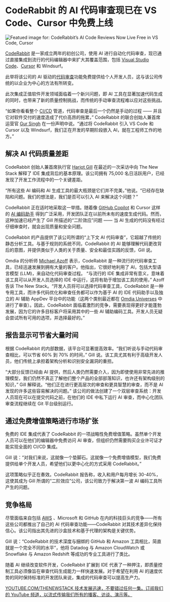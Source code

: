 # CodeRabbit 的 AI 代码审查现已在 VS Code、Cursor 中免费上线

![Featued image for: CodeRabbit’s AI Code Reviews Now Live Free in VS Code, Cursor](https://cdn.thenewstack.io/media/2025/05/6082e96a-yunus-tug-gt1ar9ig1b8-unsplash-1024x683.jpg)

[CodeRabbit](https://www.coderabbit.ai/) 是一家成立两年的初创公司，使用 AI 进行自动化代码审查，现已通过直接集成到流行的代码编辑器中来扩大其覆盖范围，包括 [Visual Studio Code](https://thenewstack.io/this-week-in-programming-all-hail-visual-studio-code/)、[Cursor](https://thenewstack.io/using-cursor-ai-as-part-of-your-development-workflow/) 和 Windsurf。

此举将该公司的 AI 驱动的[代码审查](https://thenewstack.io/how-to-find-success-with-code-reviews/)功能免费提供给个人开发人员，这与该公司传统的以企业为中心的方法有所转变。

此次集成正值软件开发领域面临着一个新兴问题，即 AI 工具在显著加速代码生成的同时，也带来了新的质量控制挑战，而传统的手动审查流程难以应对这些挑战。

“如果你看看整个 [CI/CD](https://thenewstack.io/ci-cd/) 管道，代码审查是最后一个仍然是手动的过程 —— 并且它对软件交付的速度造成了代价高昂的拖累，” CodeRabbit 的联合创始人兼首席运营官 [Gur Singh](https://www.linkedin.com/in/guritfaq-singh-510175280/) 在一份声明中说。“通过将 CodeRabbit 引入 VS Code 和 Cursor 以及 Windsurf，我们正在开发的早期阶段嵌入 AI，就在工程师工作的地方。”

## 解决 AI 代码质量差距

CodeRabbit 创始人兼首席执行官 [Harjot Gill](https://www.linkedin.com/in/harjotsgill/) 在最近的一次采访中向 The New Stack 解释了 IDE 集成背后的基本原理。该公司拥有 75,000 名日活跃用户，已经发现了开发工作流程中的一个关键差距。

“所有这些 AI 编码和 AI 生成工具的最大瓶颈是它们并不完美，”他说。“已经存在缺陷和问题。我们的想法是，我们是否可以引入 AI 来解决这个问题？”

CodeRabbit 正在适时地采取这一举措。随着像 [GitHub Copilot](https://thenewstack.io/github-copilot-a-powerful-controversial-autocomplete-for-developers/) 和 Cursor 这样的 [AI 编码助手](https://thenewstack.io/what-are-ai-code-assistants-and-how-should-you-use-them/) 得到广泛采用，开发团队正在以前所未有的速度生成代码。然而，这种加速已经产生了 Gill 所描述的“二阶效应”问题 —— 当 AI 生成的代码没有经过仔细审查时，就会出现质量和安全问题。

CodeRabbit 的产品提供了该公司所谓的“上下文 AI 代码审查”，它超越了传统的静态分析工具。与基于规则的系统不同，CodeRabbit 的 AI 能够理解代码更改背后的意图，并提供类似于人类的关于质量、安全和最佳实践的反馈，Gill 说。

Omdia 的分析师 [Michael Azoff](https://www.linkedin.com/in/michaelazoff/?originalSubdomain=uk) 表示，CodeRabbit 是一种流行的代码审查工具，已经迅速发展到拥有大量的客户。他指出，它很好地利用了 AI，包括大型语言模型 (LLM)，来自动化代码审查过程。
“与流行的 IDE 集成非常有意义，意味着该工具可以从开发人员选择的 IDE 中运行，这将有助于增加该工具的使用，” Azoff 告诉 The New Stack。“开发人员将可以选择代码审查工具，CodeRabbit 是一种专用工具，而许多代码优化和审查任务都可以作为基于 AI 的 IDE 代码助手以及独立的 AI 辅助 AppDev 平台中的功能（这两个类别最近都在 [Omdia Universes](https://omdia.tech.informa.com/vendor-selection) 中进行了审查）。因此，CodeRabbit 面临着激烈的竞争，需要表现得更好才能蓬勃发展，因为它的许多目标客户将采用其中的一些 AI 辅助编码工具。开发人员无疑会尝试所有可用的选项，并选择最好的。”

## 报告显示可节省大量时间

根据 CodeRabbit 的内部数据，该平台可显著提高效率。“我们听说与手动代码审查相比，可以节省 60% 到 70% 的时间，” Gill 说。该工具尤其有利于高级开发人员，他们传统上承担着架构分析和识别安全漏洞的重担。

“大部分反馈已经由 AI 提供，然后人类仍然需要介入，因为即使使用非常先进的推理模型，我们仍然不真正了解他们整个产品的全部部落知识，也许还有架构级别的知识，” Gill 解释说。“他们正在进行更高层次的审查和更具智慧的审查，而不是 AI 发现的许多这些容易解决的问题。”
该公司的做法创建了一个双层审查系统：开发人员现在可以在提交代码之前，在他们的 IDE 中私下运行 AI 审查，而中心化团队审查流程继续在 Git 平台级别运行。

## 通过免费增值策略进行市场扩张

免费的 IDE 集成代表了 CodeRabbit 的一项战略性免费增值策略。虽然单个开发人员可以在他们的编辑器中免费访问 AI 审查，但组织仍然需要购买企业许可证才能实现全面的 CI/CD 集成。

Gill 说：“对我们来说，这就像一个垫脚石。这就像一个免费增值模型，我们免费提供给单个开发人员，希望他们以更中心化的方式采用 CodeRabbit。”

这项策略似乎正在奏效。CodeRabbit 报告称，收入和用户每月增长 30-40%，这使其成为 Gill 所谓的“二阶效应”公司，该公司致力于解决第一波 AI 编码工具所产生的问题。

## 竞争格局

尽管面临来自包括 [AWS](https://aws.amazon.com/?utm_content=inline+mention) 、Microsoft 和 GitHub 在内的科技巨头的竞争——所有这些公司都推出了自己的 AI 代码审查功能——CodeRabbit 对其技术差异化保持信心。该公司指出其先进的沙盒技术和基于代理的架构是关键优势。

Gill 说：“CodeRabbit 的技术深度与捆绑的 GitHub 和 Amazon 工具相比，简直就是一个完全不同的水平”，他将 Datadog 与 Amazon CloudWatch 或 Snowflake 与 Amazon Redshift 等成功的专业工具进行了类比。

随着 AI 继续改变软件开发，CodeRabbit 扩展到 IDE 代表了一种押注，即质量控制工具必须像旨在审查代码生成能力一样快速发展。对于希望在利用 AI 的速度优势的同时保持标准的开发团队来说，集成的代码审查可以提高生产力。

[
YOUTUBE.COM/THENEWSTACK
技术发展迅速，不要错过任何一集。订阅我们的 YouTube
频道，以流式传输我们所有的播客、访谈、演示等。
](https://youtube.com/thenewstack?sub_confirmation=1)